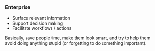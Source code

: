 ### Enterprise

- Surface relevant information 
- Support decision making
- Facilitate workflows / actions

Basically, save people time, make them look smart, and try to help them
avoid doing anything stupid (or forgetting to do something important).
